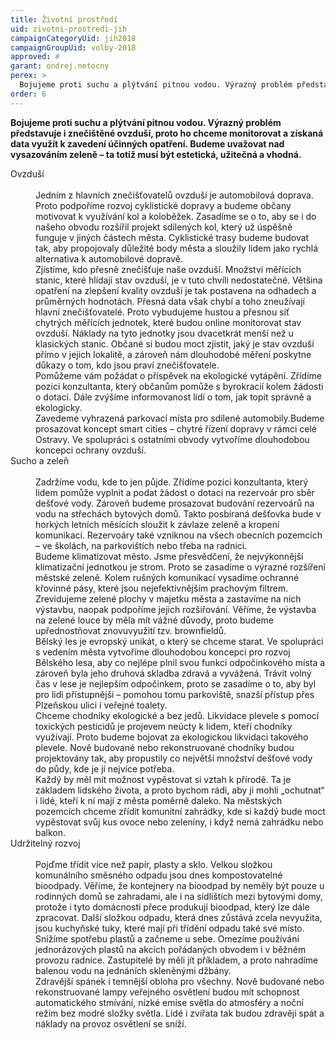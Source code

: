 ```yaml
---
title: Životní prostředí
uid: zivotni-prostredi-jih
campaignCategoryUid: jih2018
campaignGroupUid: volby-2018
approved: #
garant: ondrej.netocny
perex: >
  Bojujeme proti suchu a plýtvání pitnou vodou. Výrazný problém představuje i znečištěné ovzduší, proto ho chceme monitorovat a získaná data využít k zavedení účinných opatření. Budeme uvažovat nad vysazováním zeleně – ta totiž musí být estetická, užitečná a vhodná.
order: 6
---
```


**Bojujeme proti suchu a plýtvání pitnou vodou. Výrazný problém představuje i znečištěné ovzduší, proto ho chceme monitorovat a získaná data využít k zavedení účinných opatření. Budeme uvažovat nad vysazováním zeleně – ta totiž musí být estetická, užitečná a vhodná.**

<dl class="c-program-key-point-list">
  <dt>Ovzduší</dt><br/>
  <dd>Jedním z hlavních znečišťovatelů ovzduší je automobilová doprava. Proto podpoříme rozvoj cyklistické dopravy a budeme občany motivovat k využívání kol a koloběžek. Zasadíme se o to, aby se i do našeho obvodu rozšířil projekt sdílených kol, který už úspěšně funguje v jiných částech města. Cyklistické trasy budeme budovat tak, aby propojovaly důležité body města a sloužily lidem jako rychlá alternativa k automobilové dopravě.<br/>
  Zjistíme, kdo přesně znečišťuje naše ovzduší. Množství měřících stanic, které hlídají stav ovzduší, je v tuto chvíli nedostatečné. Většina opatření na zlepšení kvality ovzduší je tak postavena na odhadech a průměrných hodnotách. Přesná data však chybí a toho zneužívají hlavní znečišťovatelé. Proto vybudujeme hustou a přesnou síť chytrých měřících jednotek, které budou online monitorovat stav ovzduší. Náklady na tyto jednotky jsou dvacetkrát menší než u klasických stanic. Občané si budou moct zjistit, jaký je stav ovzduší přímo v jejich lokalitě, a zároveň nám dlouhodobé měření poskytne důkazy o tom, kdo jsou praví znečišťovatele.<br/>
  Pomůžeme vám požádat o příspěvek na ekologické vytápění. Zřídíme pozici konzultanta, který občanům pomůže s byrokracií kolem žádosti o dotaci. Dále zvýšíme informovanost lidí o tom, jak topit správně a ekologicky.<br/>
  Zavedeme vyhrazená parkovací místa pro sdílené automobily.Budeme prosazovat koncept smart cities – chytré řízení dopravy v rámci celé Ostravy. Ve spolupráci s ostatními obvody vytvoříme dlouhodobou koncepci ochrany ovzduší.</dd>
  
  <dt>Sucho a zeleň</dt><br/>
  <dd>Zadržíme vodu, kde to jen půjde. Zřídíme pozici konzultanta, který lidem pomůže vyplnit a podat žádost o dotaci na rezervoár pro sběr dešťové vody. Zároveň budeme prosazovat budování rezervoárů na vodu na střechách bytových domů. Takto posbíraná dešťovka bude v horkých letních měsících sloužit k závlaze zeleně a kropení komunikací. Rezervoáry také vzniknou na všech obecních pozemcích – ve školách, na parkovištích nebo třeba na radnici.<br/>
  Budeme klimatizovat město. Jsme přesvědčení, že nejvýkonnější klimatizační jednotkou je strom. Proto se zasadíme o výrazné rozšíření městské zeleně. Kolem rušných komunikací vysadíme ochranné křovinné pásy, které jsou nejefektivnějším prachovým filtrem. Zrevidujeme zelené plochy v majetku města a zastavíme na nich výstavbu, naopak podpoříme jejich rozšiřování. Věříme, že výstavba na zelené louce by měla mít vážné důvody, proto budeme upřednostňovat znovuvyužití tzv. brownfieldů.<br/>
  Bělský les je evropský unikát, o který se chceme starat. Ve spolupráci s vedením města vytvoříme dlouhodobou koncepci pro rozvoj Bělského lesa, aby co nejlépe plnil svou funkci odpočinkového místa a zároveň byla jeho druhová skladba zdravá a vyvážená. Trávit volný čas v lese je nejlepším odpočinkem, proto se zasadíme o to, aby byl pro lidi přístupnější – pomohou tomu parkoviště, snazší přístup přes Plzeňskou ulici i veřejné toalety.<br/>
  Chceme chodníky ekologické a bez jedů. Likvidace plevele s pomocí toxických pesticidů je projevem neúcty k lidem, kteří chodníky využívají. Proto budeme bojovat za ekologickou likvidaci takového plevele. Nově budované nebo rekonstruované chodníky budou projektovány tak, aby propustily co největší množství dešťové vody do půdy, kde je jí nejvíce potřeba.<br/>
  Každý by měl mít možnost vypěstovat si vztah k přírodě. Ta je základem lidského života, a proto bychom rádi, aby ji mohli „ochutnat“ i lidé, kteří k ní mají z města poměrně daleko. Na městských pozemcích chceme zřídit komunitní zahrádky, kde si každý bude moct vypěstovat svůj kus ovoce nebo zeleniny, i když nemá zahrádku nebo balkon.</dd>
  
  <dt>Udržitelný rozvoj</dt><br/>
  <dd>Pojďme třídit více než papír, plasty a sklo. Velkou složkou komunálního směsného odpadu jsou dnes kompostovatelné bioodpady. Věříme, že kontejnery na bioodpad by neměly být pouze u rodinných domů se zahradami, ale i na sídlištích mezi bytovými domy, protože i tyto domácnosti přece produkují bioodpad, který lze dále zpracovat. Další složkou odpadu, která dnes zůstává zcela nevyužita, jsou kuchyňské tuky, které mají při třídění odpadu také své místo.<br/>
  Snížíme spotřebu plastů a začneme u sebe. Omezíme používání jednorázových plastů na akcích pořádaných obvodem i v běžném provozu radnice. Zastupitelé by měli jít příkladem, a proto nahradíme balenou vodu na jednáních skleněnými džbány.<br/>
  Zdravější spánek i temnější obloha pro všechny. Nově budované nebo rekonstruované lampy veřejného osvětlení budou mít schopnost automatického stmívání, nízké emise světla do atmosféry a noční režim bez modré složky světla. Lidé i zvířata tak budou zdravěji spát a náklady na provoz osvětlení se sníží.</dd>
</dl>
